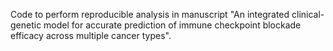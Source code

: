 Code to perform reproducible analysis in manuscript "An integrated clinical-genetic model for accurate prediction of immune checkpoint blockade efficacy across multiple cancer types". 
